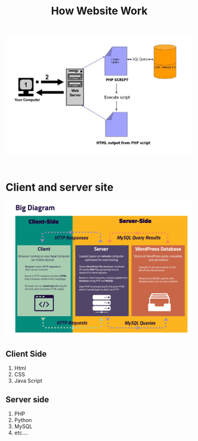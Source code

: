 <h1 align="Center">How Website Work</h1>
<br>


![Web Archi](./photo/webArchi.png)

<br>

# Client and server site <br>

![Web Archi](./photo/client&server.png)

## Client Side

1. Html
2. CSS
3. Java Script


## Server side

1. PHP
2. Python
3. MySQL
4. etc....
